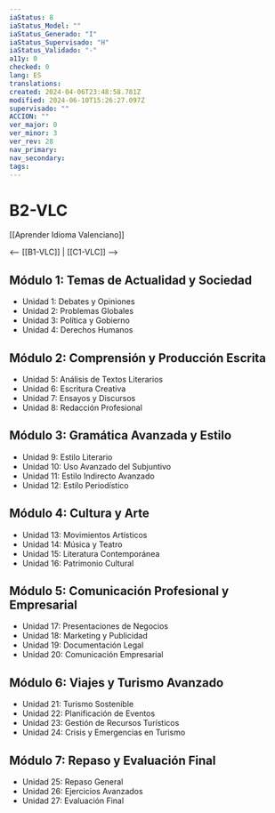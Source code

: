 ```yaml
---
iaStatus: 8
iaStatus_Model: ""
iaStatus_Generado: "I"
iaStatus_Supervisado: "H"
iaStatus_Validado: "-"
a11y: 0
checked: 0
lang: ES
translations: 
created: 2024-04-06T23:48:58.781Z
modified: 2024-06-10T15:26:27.097Z
supervisado: ""
ACCION: ""
ver_major: 0
ver_minor: 3
ver_rev: 28
nav_primary: 
nav_secondary: 
tags:
---
```

# B2-VLC

[[Aprender Idioma Valenciano]]

<-- [[B1-VLC]] | [[C1-VLC]] -->

## Módulo 1: Temas de Actualidad y Sociedad

- Unidad 1: Debates y Opiniones
- Unidad 2: Problemas Globales
- Unidad 3: Política y Gobierno
- Unidad 4: Derechos Humanos

## Módulo 2: Comprensión y Producción Escrita

- Unidad 5: Análisis de Textos Literarios
- Unidad 6: Escritura Creativa
- Unidad 7: Ensayos y Discursos
- Unidad 8: Redacción Profesional

## Módulo 3: Gramática Avanzada y Estilo

- Unidad 9: Estilo Literario
- Unidad 10: Uso Avanzado del Subjuntivo
- Unidad 11: Estilo Indirecto Avanzado
- Unidad 12: Estilo Periodístico

## Módulo 4: Cultura y Arte

- Unidad 13: Movimientos Artísticos
- Unidad 14: Música y Teatro
- Unidad 15: Literatura Contemporánea
- Unidad 16: Patrimonio Cultural

## Módulo 5: Comunicación Profesional y Empresarial

- Unidad 17: Presentaciones de Negocios
- Unidad 18: Marketing y Publicidad
- Unidad 19: Documentación Legal
- Unidad 20: Comunicación Empresarial

## Módulo 6: Viajes y Turismo Avanzado

- Unidad 21: Turismo Sostenible
- Unidad 22: Planificación de Eventos
- Unidad 23: Gestión de Recursos Turísticos
- Unidad 24: Crisis y Emergencias en Turismo

## Módulo 7: Repaso y Evaluación Final

- Unidad 25: Repaso General
- Unidad 26: Ejercicios Avanzados
- Unidad 27: Evaluación Final
